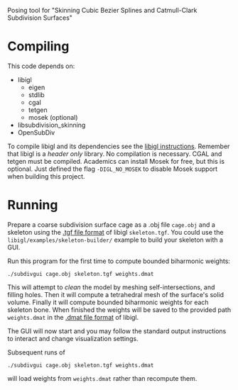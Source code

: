 Posing tool for "Skinning Cubic Bezier Splines and Catmull-Clark Subdivision
Surfaces"

# Compiling
This code depends on:

 - libigl
   - eigen
   - stdlib
   - cgal
   - tetgen
   - mosek (optional)
 - libsubdivision_skinning
  - OpenSubDiv

To compile libigl and its dependencies see the [libigl
instructions](https://github.com/libigl/libigl). Remember that libigl is a
_header only_ library. No compilation is necessary. CGAL and tetgen must be
compiled. Academics can install Mosek for free, but this is optional. Just
defined the flag `-DIGL_NO_MOSEK` to disable Mosek support when building this
project.

# Running
Prepare a coarse subdivision surface cage as a .obj file `cage.obj` and a skeleton using
the [.tgf file
format](http://igl.ethz.ch/projects/libigl/file-formats/tgf.html) of libigl
`skeleton.tgf`.
You could use the `libigl/examples/skeleton-builder/` example to build your
skeleton with a GUI.

Run this program for the first time to compute bounded biharmonic weights:

    ./subdivgui cage.obj skeleton.tgf weights.dmat

This will attempt to _clean_ the model by meshing self-intersections, and
filling holes. Then it will compute a tetrahedral mesh of the surface's solid
volume. Finally it will compute bounded biharmonic weights for each skeleton
bone. When finished the weights will be saved to the provided path
`weights.dmat` in the [.dmat file
format](http://igl.ethz.ch/projects/libigl/file-formats/dmat.html) of libigl.

The GUI will now start and you may follow the standard output instructions to
interact and change visualization settings.

Subsequent runs of 

    ./subdivgui cage.obj skeleton.tgf weights.dmat

will load weights from `weights.dmat` rather than recompute them.
